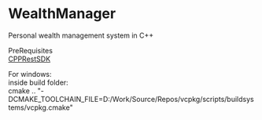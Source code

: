 # WealthManager
Personal wealth management system in C++

PreRequisites  
[CPPRestSDK](https://github.com/microsoft/cpprestsdk#getting-started)

For windows:   
inside build folder:  
cmake .. "-DCMAKE_TOOLCHAIN_FILE=D:/Work/Source/Repos/vcpkg/scripts/buildsystems/vcpkg.cmake"
